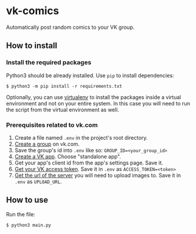 # vk-comics

Automatically post random comics to your VK group.

## How to install

### Install the required packages
Python3 should be already installed. 
Use `pip` to install dependencies:
```console
$ python3 -m pip install -r requirements.txt
```
Optionally, you can use [virtualenv](https://docs.python-guide.org/dev/virtualenvs/#lower-level-virtualenv) 
to install the packages inside a virtual environment and not on your entire system. 
In this case you will need to run the script from the virtual environment as well.

### Prerequisites related to vk.com
1. Create a file named `.env` in the project's root directory.
2. [Create a group](https://vk.com/groups?w=groups_create) on vk.com.
3. Save the group's id into `.env` like so: `GROUP_ID=<your_group_id>` 
4. [Create a VK app](https://vk.com/editapp?act=create). Choose "standalone app".
5. Get your app's client id from the app's settings page. Save it.
6. [Get your VK access token](https://vk.com/dev/implicit_flow_user). Save it in `.env` as `ACCESS_TOKEN=<token>`
7. [Get the url of the server](https://vk.com/dev/photos.getWallUploadServer) you will need to upload images to. 
Save it in `.env` as `UPLOAD_URL`.

## How to use
Run the file:
```console
$ python3 main.py
```
